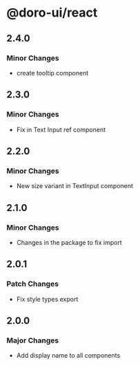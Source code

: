 # @doro-ui/react

## 2.4.0

### Minor Changes

- create tooltip component

## 2.3.0

### Minor Changes

- Fix in Text Input ref component

## 2.2.0

### Minor Changes

- New size variant in TextInput component

## 2.1.0

### Minor Changes

- Changes in the package to fix import

## 2.0.1

### Patch Changes

- Fix style types export

## 2.0.0

### Major Changes

- Add display name to all components
